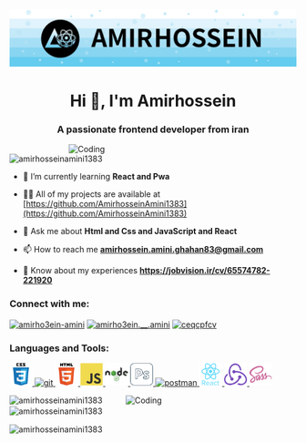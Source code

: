 ![logo](https://github.com/AmirhosseinAmini1383/AmirhosseinAmini1383/blob/main/amir-react-banner.png)
<h1 align="center">Hi 👋, I'm Amirhossein</h1>
<h3 align="center">A passionate frontend developer from iran</h3>

<img align="right" alt="Coding" width="400px" src="https://mir-s3-cdn-cf.behance.net/project_modules/hd/06f21a161921919.63cd7887d0a70.gif">

<p align="left"> <img src="https://komarev.com/ghpvc/?username=amirhosseinamini1383&label=Profile%20views&color=0e75b6&style=flat" alt="amirhosseinamini1383" /> </p>

- 🌱 I’m currently learning **React and Pwa**

- 👨‍💻 All of my projects are available at [https://github.com/AmirhosseinAmini1383](https://github.com/AmirhosseinAmini1383)

- 💬 Ask me about **Html and Css and JavaScript and React**

- 📫 How to reach me **amirhossein.amini.ghahan83@gmail.com**

- 📄 Know about my experiences **https://jobvision.ir/cv/65574782-221920**

<h3 align="left">Connect with me:</h3>
<p align="left">
<a href="https://linkedin.com/in/amirho3ein-amini" target="blank"><img align="center" src="https://raw.githubusercontent.com/rahuldkjain/github-profile-readme-generator/master/src/images/icons/Social/linked-in-alt.svg" alt="amirho3ein-amini" height="30" width="40" /></a>
<a href="https://instagram.com/amirho3ein.__.amini" target="blank"><img align="center" src="https://raw.githubusercontent.com/rahuldkjain/github-profile-readme-generator/master/src/images/icons/Social/instagram.svg" alt="amirho3ein.__.amini" height="30" width="40" /></a>
<a href="https://discord.gg/ceqcpfcv" target="blank"><img align="center" src="https://raw.githubusercontent.com/rahuldkjain/github-profile-readme-generator/master/src/images/icons/Social/discord.svg" alt="ceqcpfcv" height="30" width="40" /></a>
</p>

<h3 align="left">Languages and Tools:</h3>
<p align="left"> <a href="https://www.w3schools.com/css/" target="_blank" rel="noreferrer"> <img src="https://raw.githubusercontent.com/devicons/devicon/master/icons/css3/css3-original-wordmark.svg" alt="css3" width="40" height="40"/> </a> <a href="https://git-scm.com/" target="_blank" rel="noreferrer"> <img src="https://www.vectorlogo.zone/logos/git-scm/git-scm-icon.svg" alt="git" width="40" height="40"/> </a> <a href="https://www.w3.org/html/" target="_blank" rel="noreferrer"> <img src="https://raw.githubusercontent.com/devicons/devicon/master/icons/html5/html5-original-wordmark.svg" alt="html5" width="40" height="40"/> </a> <a href="https://developer.mozilla.org/en-US/docs/Web/JavaScript" target="_blank" rel="noreferrer"> <img src="https://raw.githubusercontent.com/devicons/devicon/master/icons/javascript/javascript-original.svg" alt="javascript" width="40" height="40"/> </a> <a href="https://nodejs.org" target="_blank" rel="noreferrer"> <img src="https://raw.githubusercontent.com/devicons/devicon/master/icons/nodejs/nodejs-original-wordmark.svg" alt="nodejs" width="40" height="40"/> </a> <a href="https://www.photoshop.com/en" target="_blank" rel="noreferrer"> <img src="https://raw.githubusercontent.com/devicons/devicon/master/icons/photoshop/photoshop-line.svg" alt="photoshop" width="40" height="40"/> </a> <a href="https://postman.com" target="_blank" rel="noreferrer"> <img src="https://www.vectorlogo.zone/logos/getpostman/getpostman-icon.svg" alt="postman" width="40" height="40"/> </a> <a href="https://reactjs.org/" target="_blank" rel="noreferrer"> <img src="https://raw.githubusercontent.com/devicons/devicon/master/icons/react/react-original-wordmark.svg" alt="react" width="40" height="40"/> </a> <a href="https://redux.js.org" target="_blank" rel="noreferrer"> <img src="https://raw.githubusercontent.com/devicons/devicon/master/icons/redux/redux-original.svg" alt="redux" width="40" height="40"/> </a> <a href="https://sass-lang.com" target="_blank" rel="noreferrer"> <img src="https://raw.githubusercontent.com/devicons/devicon/master/icons/sass/sass-original.svg" alt="sass" width="40" height="40"/> </a> </p>

<img align="right" alt="Coding" width="300px" src="https://media.tenor.com/McPQygGOuXYAAAAj/gladgers-hacker-gers-guardians-of-galaxy.gif">

<p><img align="left" src="https://github-readme-stats.vercel.app/api/top-langs?username=amirhosseinamini1383&show_icons=true&locale=en&layout=compact" alt="amirhosseinamini1383" /></p>

<p>&nbsp;<img align="center" src="https://github-readme-stats.vercel.app/api?username=amirhosseinamini1383&show_icons=true&locale=en" alt="amirhosseinamini1383" /></p>

<p><img align="center" src="https://github-readme-streak-stats.herokuapp.com/?user=amirhosseinamini1383&" alt="amirhosseinamini1383" /></p>
